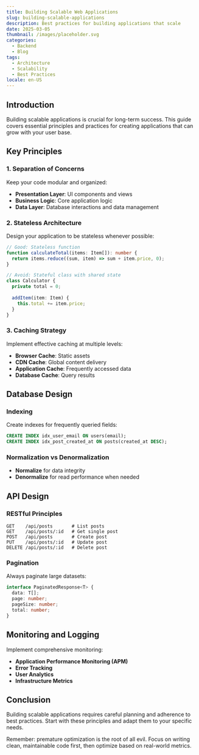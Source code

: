 ```yaml
---
title: Building Scalable Web Applications
slug: building-scalable-applications
description: Best practices for building applications that scale
date: 2025-03-05
thumbnail: /images/placeholder.svg
categories:
  - Backend
  - Blog
tags:
  - Architecture
  - Scalability
  - Best Practices
locale: en-US
---
```


## Introduction

Building scalable applications is crucial for long-term success. This guide covers essential principles and practices for creating applications that can grow with your user base.

## Key Principles

### 1. Separation of Concerns

Keep your code modular and organized:

- **Presentation Layer**: UI components and views
- **Business Logic**: Core application logic
- **Data Layer**: Database interactions and data management

### 2. Stateless Architecture

Design your application to be stateless whenever possible:

```typescript
// Good: Stateless function
function calculateTotal(items: Item[]): number {
  return items.reduce((sum, item) => sum + item.price, 0);
}

// Avoid: Stateful class with shared state
class Calculator {
  private total = 0;
  
  addItem(item: Item) {
    this.total += item.price;
  }
}
```

### 3. Caching Strategy

Implement effective caching at multiple levels:

- **Browser Cache**: Static assets
- **CDN Cache**: Global content delivery
- **Application Cache**: Frequently accessed data
- **Database Cache**: Query results

## Database Design

### Indexing

Create indexes for frequently queried fields:

```sql
CREATE INDEX idx_user_email ON users(email);
CREATE INDEX idx_post_created_at ON posts(created_at DESC);
```

### Normalization vs Denormalization

- **Normalize** for data integrity
- **Denormalize** for read performance when needed

## API Design

### RESTful Principles

```
GET    /api/posts       # List posts
GET    /api/posts/:id   # Get single post
POST   /api/posts       # Create post
PUT    /api/posts/:id   # Update post
DELETE /api/posts/:id   # Delete post
```

### Pagination

Always paginate large datasets:

```typescript
interface PaginatedResponse<T> {
  data: T[];
  page: number;
  pageSize: number;
  total: number;
}
```

## Monitoring and Logging

Implement comprehensive monitoring:

- **Application Performance Monitoring (APM)**
- **Error Tracking**
- **User Analytics**
- **Infrastructure Metrics**

## Conclusion

Building scalable applications requires careful planning and adherence to best practices. Start with these principles and adapt them to your specific needs.

Remember: premature optimization is the root of all evil. Focus on writing clean, maintainable code first, then optimize based on real-world metrics.
